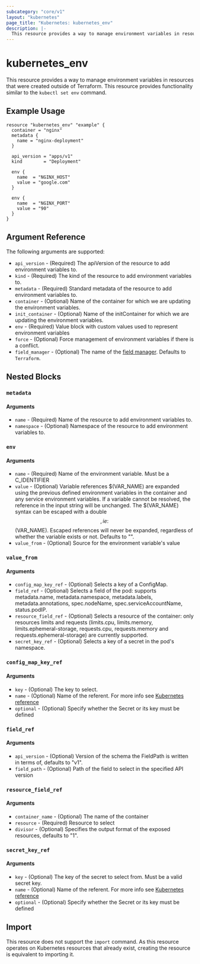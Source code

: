 ```yaml
---
subcategory: "core/v1"
layout: "kubernetes"
page_title: "Kubernetes: kubernetes_env"
description: |-
  This resource provides a way to manage environment variables in resources that were created outside of Terraform.
---
```


# kubernetes_env

This resource provides a way to manage environment variables in resources that were created outside of Terraform. This resource provides functionality similar to the `kubectl set env` command. 

## Example Usage

```hcl
resource "kubernetes_env" "example" {
  container = "nginx"
  metadata {
    name = "nginx-deployment"
  }

  api_version = "apps/v1"
  kind        = "Deployment"

  env {
    name  = "NGINX_HOST"
    value = "google.com"
  }

  env {
    name  = "NGINX_PORT"
    value = "90"
  }
}
```

## Argument Reference

The following arguments are supported:

* `api_version` - (Required) The apiVersion of the resource to add environment variables to.
* `kind` - (Required) The kind of the resource to add environment variables to.
* `metadata` - (Required) Standard metadata of the resource to add environment variables to. 
* `container` - (Optional) Name of the container for which we are updating the environment variables.
* `init_container` - (Optional) Name of the initContainer for which we are updating the environment variables.
* `env` - (Required) Value block with custom values used to represent environment variables
* `force` - (Optional) Force management of environment variables if there is a conflict.
* `field_manager` - (Optional) The name of the [field manager](https://kubernetes.io/docs/reference/using-api/server-side-apply/#field-management). Defaults to `Terraform`.

## Nested Blocks

### `metadata`

#### Arguments

* `name` - (Required) Name of the resource to add environment variables to.
* `namespace` - (Optional) Namespace of the resource to add environment variables to.

### `env`

#### Arguments

* `name` - (Required) Name of the environment variable. Must be a C_IDENTIFIER
* `value` - (Optional) Variable references $(VAR_NAME) are expanded using the previous defined environment variables in the container and any service environment variables. If a variable cannot be resolved, the reference in the input string will be unchanged. The $(VAR_NAME) syntax can be escaped with a double $$, ie: $$(VAR_NAME). Escaped references will never be expanded, regardless of whether the variable exists or not. Defaults to "".
* `value_from` - (Optional) Source for the environment variable's value

### `value_from`

#### Arguments

* `config_map_key_ref` - (Optional) Selects a key of a ConfigMap.
* `field_ref` - (Optional) Selects a field of the pod: supports metadata.name, metadata.namespace, metadata.labels, metadata.annotations, spec.nodeName, spec.serviceAccountName, status.podIP.
* `resource_field_ref` - (Optional) Selects a resource of the container: only resources limits and requests (limits.cpu, limits.memory, limits.ephemeral-storage, requests.cpu, requests.memory and requests.ephemeral-storage) are currently supported.
* `secret_key_ref` - (Optional) Selects a key of a secret in the pod's namespace.

### `config_map_key_ref`

#### Arguments

* `key` - (Optional) The key to select.
* `name` - (Optional) Name of the referent. For more info see [Kubernetes reference](http://kubernetes.io/docs/user-guide/identifiers#names)
* `optional` - (Optional) Specify whether the Secret or its key must be defined

### `field_ref`

#### Arguments

* `api_version` - (Optional) Version of the schema the FieldPath is written in terms of, defaults to "v1".
* `field_path` - (Optional) Path of the field to select in the specified API version

### `resource_field_ref`

#### Arguments

* `container_name` - (Optional) The name of the container
* `resource` - (Required) Resource to select
* `divisor` - (Optional) Specifies the output format of the exposed resources, defaults to "1".

### `secret_key_ref`

#### Arguments

* `key` - (Optional) The key of the secret to select from. Must be a valid secret key.
* `name` - (Optional) Name of the referent. For more info see [Kubernetes reference](http://kubernetes.io/docs/user-guide/identifiers#names)
* `optional` - (Optional) Specify whether the Secret or its key must be defined


## Import

This resource does not support the `import` command. As this resource operates on Kubernetes resources that already exist, creating the resource is equivalent to importing it. 
